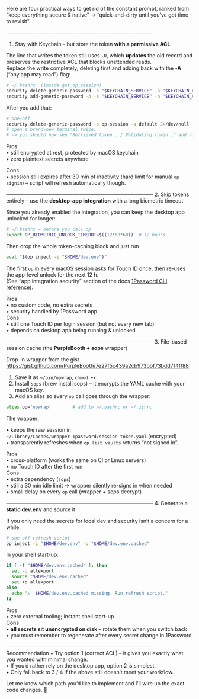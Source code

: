 Here are four practical ways to get rid of the constant prompt, ranked from “keep everything secure & native” → “quick-and-dirty until you’ve got time to revisit”.

────────────────────────────────────────
1. Stay with Keychain – but store the token **with a permissive ACL**

The line that writes the token still uses `-U`, which **updates** the old record and preserves the restrictive ACL that blocks unattended reads.  
Replace the write completely, deleting first and adding back with the **-A** (“any app may read”) flag:

```bash
# ~/.bashrc  (inside get_op_session)
security delete-generic-password -s "$KEYCHAIN_SERVICE" -a "$KEYCHAIN_ACCOUNT" 2>/dev/null
security add-generic-password -A -s "$KEYCHAIN_SERVICE" -a "$KEYCHAIN_ACCOUNT" -w "$token"
```

After you add that:

```bash
# one-off
security delete-generic-password -s op-session -a default 2>/dev/null
# open a brand-new terminal twice:
# -> you should now see “Retrieved token … / Validating token …” and no sign-in.
```

Pros  
• still encrypted at rest, protected by macOS keychain  
• zero plaintext secrets anywhere  

Cons  
• session still expires after 30 min of inactivity (hard limit for manual `op signin`) – script will refresh automatically though.

────────────────────────────────────────
2. Skip tokens entirely – use the **desktop-app integration** with a long biometric timeout

Since you already enabled the integration, you can keep the desktop app unlocked for longer:

```bash
# ~/.bashrc – before you call op
export OP_BIOMETRIC_UNLOCK_TIMEOUT=$((12*60*60))  # 12 hours
```

Then drop the whole token-caching block and just run

```bash
eval "$(op inject -i "$HOME/dev.env")"
```

The first `op` in every macOS session asks for Touch ID once, then re-uses the app-level unlock for the next 12 h.  
(See “app integration security” section of the docs [1Password CLI reference](https://developer.1password.com/docs/cli/reference/#1password-app-integration-security)).

Pros  
• no custom code, no extra secrets  
• security handled by 1Password app  
Cons  
• still one Touch ID per login session (but not every new tab)  
• depends on desktop app being running & unlocked

────────────────────────────────────────
3. File-based session cache (the **PurpleBooth + sops** wrapper)

Drop-in wrapper from the gist <https://gist.github.com/PurpleBooth/7e27f5c439a2cb973bbf73bdd714ff88>:  

1. Save it as `~/bin/opwrap`, `chmod +x`.  
2. Install `sops` (brew install sops) – it encrypts the YAML cache with your macOS key.  
3. Add an alias so every `op` call goes through the wrapper:

```bash
alias op='opwrap'        # add to ~/.bashrc or ~/.zshrc
```

The wrapper:

• keeps the raw session in  
  `~/Library/Caches/wrapper-1password/session-token.yaml` (encrypted)  
• transparently refreshes when `op list vaults` returns “not signed in”.

Pros  
• cross-platform (works the same on CI or Linux servers)  
• no Touch ID after the first run  
Cons  
• extra dependency (`sops`)  
• still a 30 min idle limit → wrapper silently re-signs in when needed  
• small delay on every `op` call (wrapper + sops decrypt)

────────────────────────────────────────
4. Generate a **static dev.env** and source it

If you only need the secrets for local dev and security isn’t a concern for a while:

```bash
# one-off refresh script
op inject -i "$HOME/dev.env" -o "$HOME/dev.env.cached"
```

In your shell start-up:

```bash
if [ -f "$HOME/dev.env.cached" ]; then
  set -o allexport
  source "$HOME/dev.env.cached"
  set +o allexport
else
  echo "⚠️  $HOME/dev.env.cached missing. Run refresh script."
fi
```

Pros  
• zero external tooling; instant shell start-up  
Cons  
• **all secrets sit unencrypted on disk** – rotate them when you switch back  
• you must remember to regenerate after every secret change in 1Password

────────────────────────────────────────
Recommendation
• Try option 1 (correct ACL) – it gives you exactly what you wanted with minimal change.  
• If you’d rather rely on the desktop app, option 2 is simplest.  
• Only fall back to 3 / 4 if the above still doesn’t meet your workflow.

Let me know which path you’d like to implement and I’ll wire up the exact code changes. 🎉